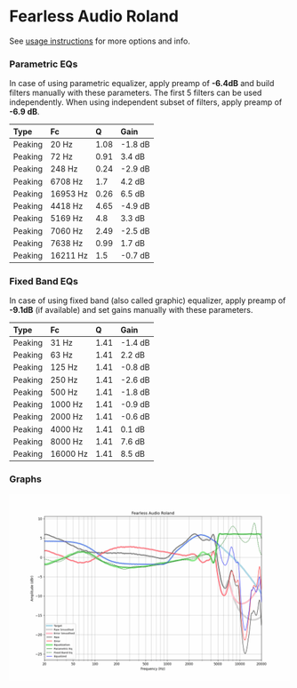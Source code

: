 # Fearless Audio Roland
See [usage instructions](https://github.com/jaakkopasanen/AutoEq#usage) for more options and info.

### Parametric EQs
In case of using parametric equalizer, apply preamp of **-6.4dB** and build filters manually
with these parameters. The first 5 filters can be used independently.
When using independent subset of filters, apply preamp of **-6.9 dB**.

| Type    | Fc       |    Q | Gain    |
|:--------|:---------|:-----|:--------|
| Peaking | 20 Hz    | 1.08 | -1.8 dB |
| Peaking | 72 Hz    | 0.91 | 3.4 dB  |
| Peaking | 248 Hz   | 0.24 | -2.9 dB |
| Peaking | 6708 Hz  | 1.7  | 4.2 dB  |
| Peaking | 16953 Hz | 0.26 | 6.5 dB  |
| Peaking | 4418 Hz  | 4.65 | -4.9 dB |
| Peaking | 5169 Hz  | 4.8  | 3.3 dB  |
| Peaking | 7060 Hz  | 2.49 | -2.5 dB |
| Peaking | 7638 Hz  | 0.99 | 1.7 dB  |
| Peaking | 16211 Hz | 1.5  | -0.7 dB |

### Fixed Band EQs
In case of using fixed band (also called graphic) equalizer, apply preamp of **-9.1dB**
(if available) and set gains manually with these parameters.

| Type    | Fc       |    Q | Gain    |
|:--------|:---------|:-----|:--------|
| Peaking | 31 Hz    | 1.41 | -1.4 dB |
| Peaking | 63 Hz    | 1.41 | 2.2 dB  |
| Peaking | 125 Hz   | 1.41 | -0.8 dB |
| Peaking | 250 Hz   | 1.41 | -2.6 dB |
| Peaking | 500 Hz   | 1.41 | -1.8 dB |
| Peaking | 1000 Hz  | 1.41 | -0.9 dB |
| Peaking | 2000 Hz  | 1.41 | -0.6 dB |
| Peaking | 4000 Hz  | 1.41 | 0.1 dB  |
| Peaking | 8000 Hz  | 1.41 | 7.6 dB  |
| Peaking | 16000 Hz | 1.41 | 8.5 dB  |

### Graphs
![](./Fearless%20Audio%20Roland.png)